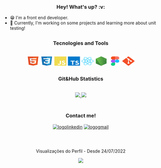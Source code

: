 <h3 align="center"> Hey! What's up? :v: </h3>

- :grin: I'm a front end developer.
- :seedling: Currently, I'm working on some projects and learning more about unit testing!


## <h3 align="center"> Tecnologies and Tools </h3>
<br>
   <div align="center">
        <img title="HTML5" alt="HTML" height="30" width="40" src="https://raw.githubusercontent.com/devicons/devicon/master/icons/html5/html5-original.svg">
        <img title="CSS3" alt="CSS" height="30" width="40" src="https://raw.githubusercontent.com/devicons/devicon/master/icons/css3/css3-original.svg">
        <img title="JavaScript" alt="JavaScript" height="30" width="40" src="https://raw.githubusercontent.com/devicons/devicon/master/icons/javascript/javascript-plain.svg">
        <img title="TypeScript" alt="TypeScript" height="30" width="40" src="https://raw.githubusercontent.com/devicons/devicon/master/icons/typescript/typescript-original.svg">
        <img title="React" alt="React" height="30" width="40" src="https://raw.githubusercontent.com/devicons/devicon/master/icons/react/react-original.svg">
        <img title="NodeJS" alt="NodeJS" height="30" width="40" src="https://raw.githubusercontent.com/devicons/devicon/master/icons/nodejs/nodejs-original.svg">
        <img title="Figma" alt="Figma" height="30" width="40" src="https://raw.githubusercontent.com/devicons/devicon/master/icons/figma/figma-original.svg">
        <img title="GIT" alt="GIT" height="30" width="40" src="https://raw.githubusercontent.com/devicons/devicon/master/icons/git/git-original.svg"/>
   </div>

## <h3 align="center"> Git&Hub Statistics </h3>
<br>
<div align="center">
  <a href="https://github.com/Yasmim-Matos">
  <img height="150em" src="https://github-readme-stats.vercel.app/api?username=Yasmim-Matos&show_icons=true&theme=chartreuse-dark&include_all_commits=true&count_private=true"/>
   <img height="150em" src="http://github-readme-streak-stats.herokuapp.com?user=Yasmim-Matos&theme=chartreuse-dark&date_format=j%20M%5B%20Y%5D&stroke=1F6FEB&dates=58A6FF&fire=1F6FEB&ring=58A6FF">
   </a>
</div>
<br>

## <h3 align="center">Contact me!</h3>

   <p align="center">
      <a href="https://www.linkedin.com/in/yasmimmatos/" target="blank"><img align="center" src="https://img.shields.io/badge/LinkedIn-0077B5?style=for-the-badge&logo=linkedin&logoColor=white" alt="logolinkedin"/></a>
      <a href="mailto:yasmim.matos.nunes@gmail.com" target="blank"><img align="center" src="https://img.shields.io/badge/Gmail-D14836?style=for-the-badge&logo=gmail&logoColor=white" alt="logogmail"/></a>
   </p>

##

<div align="center">
  <br>
  <p align="center">Visualizações do Perfil - Desde 24/07/2022</p>

  ![](https://komarev.com/ghpvc/?username=yasmim-matos&style=flat&color=green)
</div>
